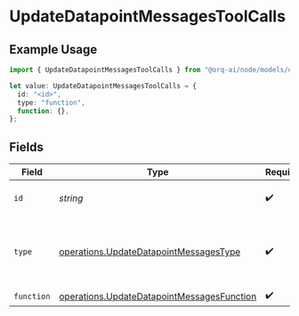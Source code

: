# UpdateDatapointMessagesToolCalls

## Example Usage

```typescript
import { UpdateDatapointMessagesToolCalls } from "@orq-ai/node/models/operations";

let value: UpdateDatapointMessagesToolCalls = {
  id: "<id>",
  type: "function",
  function: {},
};
```

## Fields

| Field                                                                                                    | Type                                                                                                     | Required                                                                                                 | Description                                                                                              |
| -------------------------------------------------------------------------------------------------------- | -------------------------------------------------------------------------------------------------------- | -------------------------------------------------------------------------------------------------------- | -------------------------------------------------------------------------------------------------------- |
| `id`                                                                                                     | *string*                                                                                                 | :heavy_check_mark:                                                                                       | The ID of the tool call.                                                                                 |
| `type`                                                                                                   | [operations.UpdateDatapointMessagesType](../../models/operations/updatedatapointmessagestype.md)         | :heavy_check_mark:                                                                                       | The type of the tool. Currently, only `function` is supported.                                           |
| `function`                                                                                               | [operations.UpdateDatapointMessagesFunction](../../models/operations/updatedatapointmessagesfunction.md) | :heavy_check_mark:                                                                                       | N/A                                                                                                      |